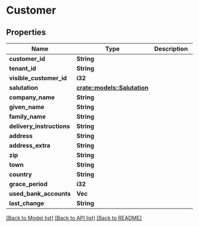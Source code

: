 # Customer

## Properties

Name | Type | Description | Notes
------------ | ------------- | ------------- | -------------
**customer_id** | **String** |  | 
**tenant_id** | **String** |  | 
**visible_customer_id** | **i32** |  | 
**salutation** | [**crate::models::Salutation**](Salutation.md) |  | 
**company_name** | **String** |  | 
**given_name** | **String** |  | 
**family_name** | **String** |  | 
**delivery_instructions** | **String** |  | 
**address** | **String** |  | 
**address_extra** | **String** |  | 
**zip** | **String** |  | 
**town** | **String** |  | 
**country** | **String** |  | 
**grace_period** | **i32** |  | 
**used_bank_accounts** | **Vec<String>** |  | 
**last_change** | **String** |  | 

[[Back to Model list]](../README.md#documentation-for-models) [[Back to API list]](../README.md#documentation-for-api-endpoints) [[Back to README]](../README.md)


